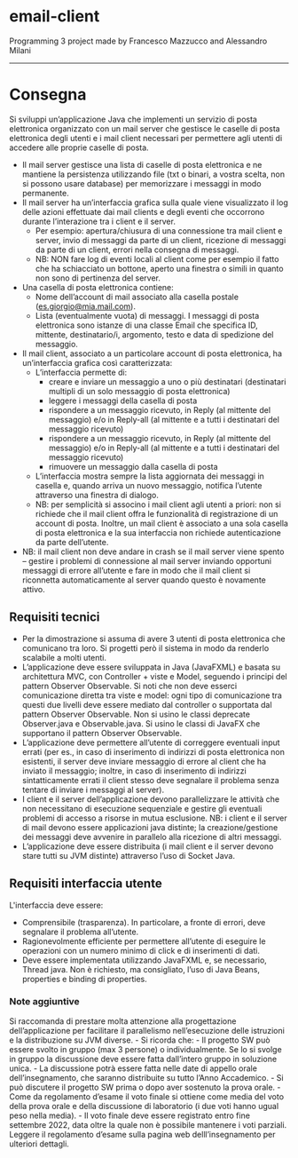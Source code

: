 # email-client
Programming 3 project made by Francesco Mazzucco and Alessandro Milani

---

# Consegna

Si sviluppi un’applicazione Java che implementi un servizio di posta elettronica organizzato con un mail server che gestisce le caselle di posta elettronica degli utenti e i mail client necessari per permettere agli utenti di accedere alle proprie caselle di posta.
  - Il mail server gestisce una lista di caselle di posta elettronica e ne mantiene la persistenza utilizzando file (txt o binari, a vostra scelta, non si possono usare database) per memorizzare i messaggi in modo permanente.
  - Il mail server ha un’interfaccia grafica sulla quale viene visualizzato il log delle azioni effettuate dai mail clients e degli eventi che occorrono durante l’interazione tra i client e il server.
    - Per esempio: apertura/chiusura di una connessione tra mail client e server, invio di messaggi da parte di un client, ricezione di messaggi da parte di un client, errori nella consegna di messaggi.
    - NB: NON fare log di eventi locali al client come per esempio il fatto che ha schiacciato un bottone, aperto una finestra o simili in quanto non sono di pertinenza del server.
  - Una casella di posta elettronica contiene:
    - Nome dell’account di mail associato alla casella postale (es.giorgio@mia.mail.com).
    - Lista (eventualmente vuota) di messaggi. I messaggi di posta elettronica sono istanze di una classe Email che specifica ID, mittente, destinatario/i, argomento, testo e data di spedizione del messaggio.
  - Il mail client, associato a un particolare account di posta elettronica, ha un’interfaccia grafica così caratterizzata:
    - L’interfaccia permette di:
      - creare e inviare un messaggio a uno o più destinatari (destinatari multipli di un solo messaggio di posta elettronica)
      - leggere i messaggi della casella di posta
      - rispondere a un messaggio ricevuto, in Reply (al mittente del messaggio) e/o in Reply-all (al mittente e a tutti i destinatari del messaggio ricevuto)
      - rispondere a un messaggio ricevuto, in Reply (al mittente del messaggio) e/o in Reply-all (al mittente e a tutti i destinatari del messaggio ricevuto)
      - rimuovere un messaggio dalla casella di posta
    - L’interfaccia mostra sempre la lista aggiornata dei messaggi in casella e, quando arriva un nuovo messaggio, notifica l’utente attraverso una finestra di dialogo.
    - NB: per semplicità si associno i mail client agli utenti a priori: non si richiede che il mail client offra le funzionalità di registrazione di un account di posta. Inoltre, un mail client è associato a una sola casella di posta elettronica e la sua interfaccia non richiede autenticazione da parte dell’utente.
  - NB: il mail client non deve andare in crash se il mail server viene spento – gestire i problemi di connessione al mail server inviando opportuni messaggi di errore all’utente e fare in modo che il mail client si riconnetta automaticamente al server quando questo è novamente attivo.

## Requisiti tecnici

  - Per la dimostrazione si assuma di avere 3 utenti di posta elettronica che comunicano tra loro. Si progetti però il sistema in modo da renderlo scalabile a molti utenti.
  - L’applicazione deve essere sviluppata in Java (JavaFXML) e basata su architettura MVC, con Controller + viste e Model, seguendo i principi del pattern Observer Observable. Si noti che non deve esserci comunicazione diretta tra viste e model: ogni tipo di comunicazione tra questi due livelli deve essere mediato dal controller o supportata dal pattern Observer Observable. Non si usino le classi deprecate Observer.java e Observable.java. Si usino le classi di JavaFX che supportano il pattern Observer Observable.
  - L’applicazione deve permettere all’utente di correggere eventuali input errati (per es., in caso di inserimento di indirizzi di posta elettronica non esistenti, il server deve inviare messaggio di errore al client che ha inviato il messaggio; inoltre, in caso di inserimento di indirizzi sintatticamente errati il client stesso deve segnalare il problema senza tentare di inviare i messaggi al server).
  - I client e il server dell’applicazione devono parallelizzare le attività che non necessitano di esecuzione sequenziale e gestire gli eventuali problemi di accesso a risorse in mutua esclusione. NB: i client e il server di mail devono essere applicazioni java distinte; la creazione/gestione dei messaggi deve avvenire in parallelo alla ricezione di altri messaggi.
  - L’applicazione deve essere distribuita (i mail client e il server devono stare tutti su JVM distinte) attraverso l’uso di Socket Java.

## Requisiti interfaccia utente

L'interfaccia deve essere:
  - Comprensibile (trasparenza). In particolare, a fronte di errori, deve segnalare il problema all’utente.
  - Ragionevolmente efficiente per permettere all’utente di eseguire le operazioni con un numero minimo di click e di inserimenti di dati.
  - Deve essere implementata utilizzando JavaFXML e, se necessario, Thread java. Non è richiesto, ma consigliato, l’uso di Java Beans, properties e binding di properties.

### Note aggiuntive

Si raccomanda di prestare molta attenzione alla progettazione dell’applicazione per facilitare il parallelismo nell’esecuzione delle istruzioni e la distribuzione su JVM diverse. - Si ricorda che: - Il progetto SW può essere svolto in gruppo (max 3 persone) o individualmente. Se lo si svolge in gruppo la discussione deve essere fatta dall’intero gruppo in soluzione unica. - La discussione potrà essere fatta nelle date di appello orale dell’insegnamento, che saranno distribuite su tutto l’Anno Accademico. - Si può discutere il progetto SW prima o dopo aver sostenuto la prova orale. - Come da regolamento d’esame il voto finale si ottiene come media del voto della prova orale e della discussione di laboratorio (i due voti hanno ugual peso nella media). - Il voto finale deve essere registrato entro fine settembre 2022, data oltre la quale non è possibile mantenere i voti parziali. Leggere il regolamento d’esame sulla pagina web delll’insegnamento per ulteriori dettagli.
